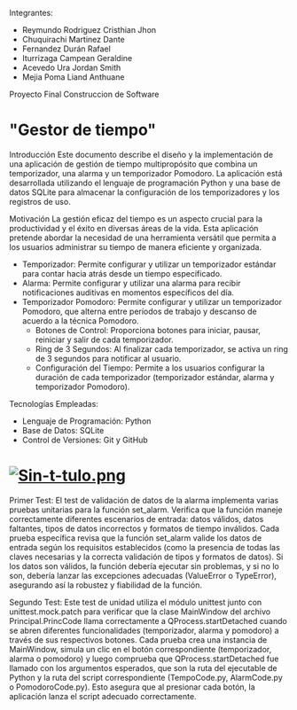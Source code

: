 Integrantes:
- Reymundo Rodriguez Cristhian Jhon
- Chuquirachi Martinez Dante
- Fernandez Durán Rafael
- Iturrizaga Campean Geraldine
- Acevedo Ura Jordan Smith
- Mejia Poma Liand Anthuane

Proyecto Final Construccion de Software 

# "Gestor de tiempo"

Introducción
Este documento describe el diseño y la implementación de una aplicación de gestión de tiempo multipropósito que combina un temporizador, una alarma y un temporizador Pomodoro. La aplicación está desarrollada utilizando el lenguaje de programación Python y una base de datos SQLite para almacenar la configuración de los temporizadores y los registros de uso.

Motivación
La gestión eficaz del tiempo es un aspecto crucial para la productividad y el éxito en diversas áreas de la vida. Esta aplicación pretende abordar la necesidad de una herramienta versátil que permita a los usuarios administrar su tiempo de manera eficiente y organizada.

- Temporizador: Permite configurar y utilizar un temporizador estándar para contar hacia atrás desde un tiempo especificado.
- Alarma: Permite configurar y utilizar una alarma para recibir notificaciones auditivas en momentos específicos del día.
- Temporizador Pomodoro: Permite configurar y utilizar un temporizador Pomodoro, que alterna entre períodos de trabajo y descanso de acuerdo a la técnica Pomodoro.
    * Botones de Control: Proporciona botones para iniciar, pausar, reiniciar y salir de cada temporizador.
    * Ring de 3 Segundos: Al finalizar cada temporizador, se activa un ring de 3 segundos para notificar al usuario.
    * Configuración del Tiempo: Permite a los usuarios configurar la duración de cada temporizador (temporizador estándar, alarma y temporizador Pomodoro).

Tecnologías Empleadas:

- Lenguaje de Programación: Python
- Base de Datos: SQLite
- Control de Versiones: Git y GitHub

# [![Sin-t-tulo.png](https://i.postimg.cc/ryf5jtSZ/Sin-t-tulo.png)](https://postimg.cc/9zq4F0gy)

Primer Test: 
El test de validación de datos de la alarma implementa varias pruebas unitarias para la función set_alarm. Verifica que la función maneje correctamente diferentes escenarios de entrada: datos válidos, datos faltantes, tipos de datos incorrectos y formatos de tiempo inválidos. Cada prueba específica revisa que la función set_alarm valide los datos de entrada según los requisitos establecidos (como la presencia de todas las claves necesarias y la correcta validación de tipos y formatos de datos). Si los datos son válidos, la función debería ejecutar sin problemas, y si no lo son, debería lanzar las excepciones adecuadas (ValueError o TypeError), asegurando así la robustez y fiabilidad de la función.

Segundo Test:
Este test de unidad utiliza el módulo unittest junto con unittest.mock.patch para verificar que la clase MainWindow del archivo Principal.PrincCode llama correctamente a QProcess.startDetached cuando se abren diferentes funcionalidades (temporizador, alarma y pomodoro) a través de sus respectivos botones. Cada prueba crea una instancia de MainWindow, simula un clic en el botón correspondiente (temporizador, alarma o pomodoro) y luego comprueba que QProcess.startDetached fue llamado con los argumentos esperados, que son la ruta del ejecutable de Python y la ruta del script correspondiente (TempoCode.py, AlarmCode.py o PomodoroCode.py). Esto asegura que al presionar cada botón, la aplicación lanza el script adecuado correctamente.
